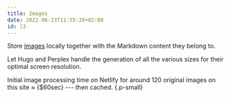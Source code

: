 ```yaml
---
title: Images
date: 2022-06-23T11:55:39+02:00
id: l3
---
```


Store [images](/doc/basic/image) locally together with the Markdown content they belong to.

Let Hugo and Perplex handle the generation of all the various sizes for their optimal screen resolution.

Initial image processing time on Netlify for
around 120 original images on this site &approx; {$60sec} --- then cached.
{.p-small}
